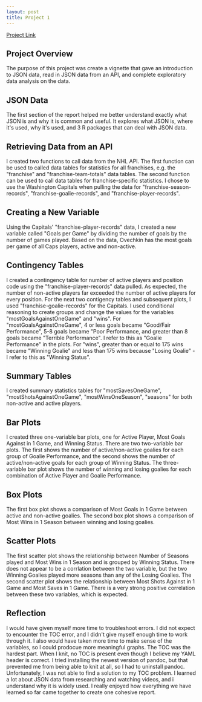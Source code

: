 ```yaml
---
layout: post
title: Project 1
---
```


[Project Link](https://ciarawhipp.github.io/Project1/)

## Project Overview

The purpose of this project was create a vignette that gave an introduction to JSON data, read in JSON data from an API, and complete exploratory data analysis on the data. 

## JSON Data

The first section of the report helped me better understand exactly what JSON is and why it is common and useful. It explores what JSON is, where it's used, why it's used, and 3 R packages that can deal with JSON data.

## Retrieving Data from an API

I created two functions to call data from the NHL API. The first function can be used to called data tables for statistics for all franchises, e.g. the "franchise" and "franchise-team-totals" data tables. The second function can be used to call data tables for franchise-specific statistics. I chose to use the Washington Capitals when pulling the data for "franchise-season-records", "franchise-goalie-records", and "franchise-player-records". 

## Creating a New Variable

Using the Capitals' "franchise-player-records" data, I created a new variable called "Goals per Game" by dividing the number of goals by the number of games played. Based on the data, Ovechkin has the most goals per game of all Caps players, active and non-active. 

## Contingency Tables

I created a contingency table for number of active players and position code using the "franchise-player-records" data pulled. As expected, the number of non-active players far exceeded the number of active players for every position.
For the next two contigency tables and subsequent plots, I used "franchise-goalie-records" for the Capitals. I used conditional reasoning to create groups and change the values for the variables "mostGoalsAgainstOneGame" and "wins". For "mostGoalsAgainstOneGame", 4 or less goals became "Good/Fair Performance", 5-8 goals became "Poor Performance, and greater than 8 goals became "Terrible Performance". I refer to this as "Goalie Performance" in the plots. For "wins", greater than or equal to 175 wins became "Winning Goalie" and less than 175 wins because "Losing Goalie" - I refer to this as "Winning Status".

## Summary Tables

I created summary statistics tables for "mostSavesOneGame", "mostShotsAgainstOneGame", "mostWinsOneSeason", "seasons" for both non-active and active players.

## Bar Plots

I created three one-variable bar plots, one for Active Player, Most Goals Against in 1 Game, and Winning Status.
There are two two-variable bar plots. The first shows the number of active/non-active goalies for each group of Goalie Performance, and the second shows the number of active/non-active goals for each group of Winning Status.
The three-variable bar plot shows the number of winning and losing goalies for each combination of Active Player and Goalie Performance.

## Box Plots

The first box plot shows a comparison of Most Goals in 1 Game between active and non-active goalies. The second box plot shows a comparison of Most Wins in 1 Season between winning and losing goalies.

## Scatter Plots

The first scatter plot shows the relationship between Number of Seasons played and Most Wins in 1 Season and is grouped by Winning Status. There does not appear to be a corrlation between the two variable, but the two Winning Goalies played more seasons than any of the Losing Goalies.
The second scatter plot shows the relationship between Most Shots Against in 1 Game and Most Saves in 1 Game. There is a very strong positive correlation between these two variables, which is expected. 

## Reflection

I would have given myself more time to troubleshoot errors. I did not expect to encounter the TOC error, and I didn't give myself enough time to work through it. I also would have taken more time to make sense of the variables, so I could prodocue more meaningful graphs.
The TOC was the hardest part. When I knit, no TOC is present even though I believe my YAML header is correct. I tried installing the newest version of pandoc, but that prevented me from being able to knit at all, so I had to uninstall pandoc. Unfortunately, I was not able to find a solution to my TOC problem.
I learned a lot about JSON data from researching and watching videos, and i understand why it is widely used. I really enjoyed how everything we have learned so far came together to create one cohesive report.
